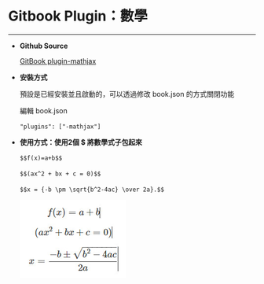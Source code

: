 # **Gitbook Plugin：數學**

---

* **Github Source**

  [GitBook plugin-mathjax](https://github.com/GitbookIO/plugin-mathjax)


* **安裝方式**

  預設是已經安裝並且啟動的，可以透過修改 book.json 的方式關閉功能

  編輯 book.json

  ```
  "plugins": ["-mathjax"]

  ```


* **使用方式：使用2個 $ 將數學式子包起來**

  ```
  $$f(x)=a+b$$

  $$(ax^2 + bx + c = 0)$$

  $$x = {-b \pm \sqrt{b^2-4ac} \over 2a}.$$
  ```

  ![](../../assets/math-1.jpg)

